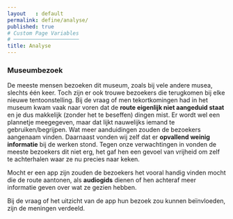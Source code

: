 ```yaml
---
layout   : default
permalink: define/analyse/
published: true
# Custom Page Variables
# ─────────────────────
title: Analyse
---
```

### Museumbezoek
De meeste mensen bezoeken dit museum, zoals bij vele andere musea, slechts één keer. Toch zijn er ook trouwe bezoekers die terugkomen bij elke nieuwe tentoonstelling. Bij de vraag of men tekortkomingen had in het museum kwam vaak naar voren dat de **route eigenlijk niet aangeduid staat** en je dus makkelijk (zonder het te beseffen) dingen mist. Er wordt wel een plannetje meegegeven, maar dat lijkt nauwelijks iemand te gebruiken/begrijpen. Wat meer aanduidingen zouden de bezoekers aangenaam vinden. Daarnaast vonden wij zelf dat er **opvallend weinig informatie** bij de werken stond. Tegen onze verwachtingen in vonden de meeste bezoekers dit niet erg, het gaf hen een gevoel van vrijheid om zelf te achterhalen waar ze nu precies naar keken.  

Mocht er een app zijn zouden de bezoekers het vooral handig vinden mocht die de route aantonen, als **audiogids** dienen of hen achteraf meer informatie geven over wat ze gezien hebben. 

Bij de vraag of het uitzicht van de app hun bezoek zou kunnen beïnvloeden, zijn de meningen verdeeld.